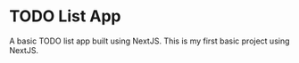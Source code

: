 # TODO List App
A basic TODO list app built using NextJS. This is my first basic project using NextJS.
